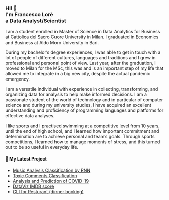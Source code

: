 <h3>Hi! 👋<br>I'm Francesco Lorè<br>a Data Analyst/Scientist</h3>

I am a student enrolled in Master of Science in Data Analytics for Business at Cattolica del Sacro Cuore University in Milan. I graduated in Economics and Business at Aldo Moro University in Bari.

During my bachelor’s degree experiences, I was able to get in touch with a lot of people of different cultures, languages and traditions and I grew in professional and personal point of view. Last year, after the graduation, I moved to Milan for the MSc, this was and is an important step of my life that allowed me to integrate in a big new city, despite the actual pandemic emergency.

I am a versatile individual with experience in collecting, transforming, and organizing data for analysis to help make informed decisions.
I am a passionate student of the world of technology and in particular of computer science and during
my university studies, I have acquired an excellent understanding and proficiency of programming languages and platforms for effective data analyses.

I like sports and I practised swimming at a competitive level from 10 years, until the end of high school, and I learned how important commitment and determination are to achieve personal and team’s goals.
Through sports competitions, I learned how to manage moments of stress, and this turned out to be so useful in everyday life.

<h4>💼 My Latest Project</h4>

- [Music Analysis Classification by RNN](https://github.com/lf-data/music_analysis_classification)
- [Toxic Comments Classification](https://github.com/lf-data/toxic_comments_classification)
- [Analysis and Prediction of COVID-19](https://github.com/lf-data/covid-19-analysis)
- [DataViz IMDB score](https://github.com/lf-data/dataviz-imdb)
- [CLI for Resturant (dinner booking)](https://github.com/lf-data/dinner-booking)
